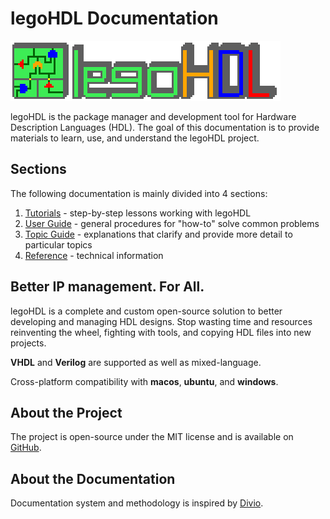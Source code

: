 # legoHDL Documentation

![legoHDL title](./images/title_3x.png)

legoHDL is the package manager and development tool for Hardware Description Languages (HDL). The goal of this documentation is to provide materials to learn, use, and understand the legoHDL project. 

## Sections
The following documentation is mainly divided into 4 sections:
1. [Tutorials](./tutorials/tutorials.md) - step-by-step lessons working with legoHDL
2. [User Guide](./user_guide/user_guide.md) - general procedures for "how-to" solve common problems
3. [Topic Guide](./topic_guide/topic_guide.md) - explanations that clarify and provide more detail to particular topics
4. [Reference](./reference/reference.md) - technical information

## Better IP management. For All. 
legoHDL is a complete and custom open-source solution to better developing and managing HDL designs. Stop wasting time and resources reinventing the wheel, fighting with tools, and copying HDL files into new projects.

__VHDL__ and __Verilog__ are supported as well as mixed-language.

Cross-platform compatibility with __macos__, __ubuntu__, and __windows__.

## About the Project
The project is open-source under the MIT license and is available on [GitHub](https://github.com/c-rus/legoHDL).

## About the Documentation
Documentation system and methodology is inspired by [Divio](https://documentation.divio.com).
